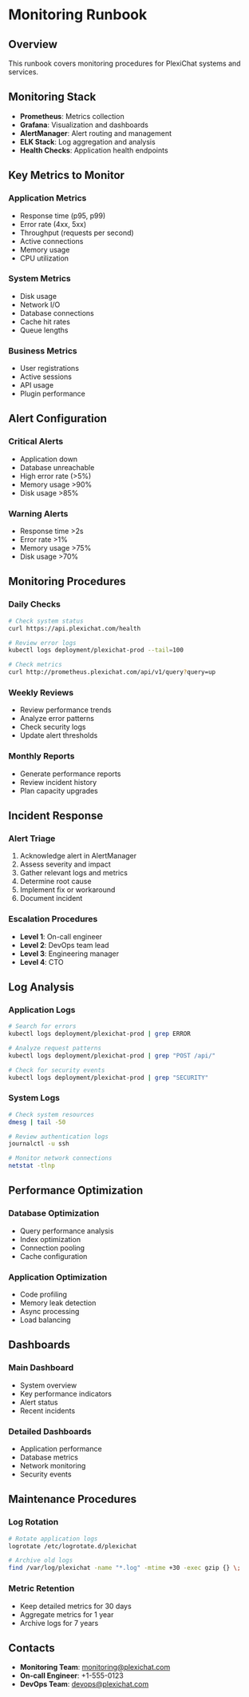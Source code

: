 # Monitoring Runbook

## Overview
This runbook covers monitoring procedures for PlexiChat systems and services.

## Monitoring Stack
- **Prometheus**: Metrics collection
- **Grafana**: Visualization and dashboards
- **AlertManager**: Alert routing and management
- **ELK Stack**: Log aggregation and analysis
- **Health Checks**: Application health endpoints

## Key Metrics to Monitor

### Application Metrics
- Response time (p95, p99)
- Error rate (4xx, 5xx)
- Throughput (requests per second)
- Active connections
- Memory usage
- CPU utilization

### System Metrics
- Disk usage
- Network I/O
- Database connections
- Cache hit rates
- Queue lengths

### Business Metrics
- User registrations
- Active sessions
- API usage
- Plugin performance

## Alert Configuration

### Critical Alerts
- Application down
- Database unreachable
- High error rate (>5%)
- Memory usage >90%
- Disk usage >85%

### Warning Alerts
- Response time >2s
- Error rate >1%
- Memory usage >75%
- Disk usage >70%

## Monitoring Procedures

### Daily Checks
```bash
# Check system status
curl https://api.plexichat.com/health

# Review error logs
kubectl logs deployment/plexichat-prod --tail=100

# Check metrics
curl http://prometheus.plexichat.com/api/v1/query?query=up
```

### Weekly Reviews
- Review performance trends
- Analyze error patterns
- Check security logs
- Update alert thresholds

### Monthly Reports
- Generate performance reports
- Review incident history
- Plan capacity upgrades

## Incident Response

### Alert Triage
1. Acknowledge alert in AlertManager
2. Assess severity and impact
3. Gather relevant logs and metrics
4. Determine root cause
5. Implement fix or workaround
6. Document incident

### Escalation Procedures
- **Level 1**: On-call engineer
- **Level 2**: DevOps team lead
- **Level 3**: Engineering manager
- **Level 4**: CTO

## Log Analysis

### Application Logs
```bash
# Search for errors
kubectl logs deployment/plexichat-prod | grep ERROR

# Analyze request patterns
kubectl logs deployment/plexichat-prod | grep "POST /api/"

# Check for security events
kubectl logs deployment/plexichat-prod | grep "SECURITY"
```

### System Logs
```bash
# Check system resources
dmesg | tail -50

# Review authentication logs
journalctl -u ssh

# Monitor network connections
netstat -tlnp
```

## Performance Optimization

### Database Optimization
- Query performance analysis
- Index optimization
- Connection pooling
- Cache configuration

### Application Optimization
- Code profiling
- Memory leak detection
- Async processing
- Load balancing

## Dashboards

### Main Dashboard
- System overview
- Key performance indicators
- Alert status
- Recent incidents

### Detailed Dashboards
- Application performance
- Database metrics
- Network monitoring
- Security events

## Maintenance Procedures

### Log Rotation
```bash
# Rotate application logs
logrotate /etc/logrotate.d/plexichat

# Archive old logs
find /var/log/plexichat -name "*.log" -mtime +30 -exec gzip {} \;
```

### Metric Retention
- Keep detailed metrics for 30 days
- Aggregate metrics for 1 year
- Archive logs for 7 years

## Contacts
- **Monitoring Team**: monitoring@plexichat.com
- **On-call Engineer**: +1-555-0123
- **DevOps Team**: devops@plexichat.com